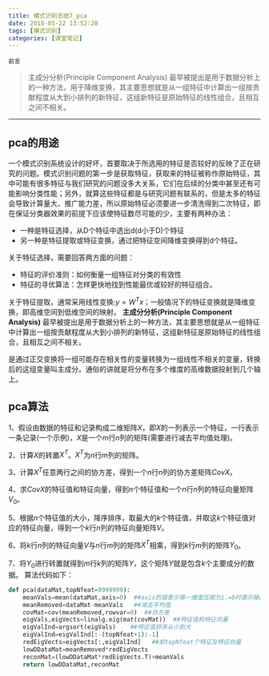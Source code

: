 ```yaml
---
title: 模式识别总结7_pca
date: 2018-05-22 13:52:28
tags: [模式识别]
categories: [课堂笔记]
---
```

`前言`
> 主成分分析(Principle Component Analysis) 最早被提出是用于数据分析上的一种方法，用于降维变换，其主要思想就是从一组特征中计算出一组按贡献程度从大到小排列的新特征，这组新特征是原始特征的线性组合，且相互之间不相关。
<!--more-->
***************

## pca的用途
一个模式识别系统设计的好坏，首要取决于所选用的特征是否较好的反映了正在研究的问题。模式识别问题的第一步是获取特征，获取来的特征被称作原始特征，其中可能有很多特征与我们研究的问题没多大关系，它们在后续的分类中甚至还有可能影响分类性能；另外，就算这些特征都是与研究问题有联系的，但是太多的特征会导致计算量大、推广能力差，所以原始特征必须要进一步清洗得到二次特征，即在保证分类器效果的前提下应该使特征数尽可能的少，主要有两种办法：
- 一种是特征选择，从D个特征中选出d(d小于D)个特征
- 另一种是特征提取或特征变换，通过把特征空间降维变换得到d个特征。

关于特征选择，需要回答两方面的问题：
- 特征的评价准则：如何衡量一组特征对分类的有效性
- 特征的寻优算法：怎样更快地找到性能最优或较好的特征组合。

关于特征提取，通常采用线性变换:$y=W^Tx$；一般情况下的特征变换就是降维变换，即高维空间到低维空间的映射。
**主成分分析(Principle Component Analysis)** 最早被提出是用于数据分析上的一种方法，其主要思想就是从一组特征中计算出一组按贡献程度从大到小排列的新特征，这组新特征是原始特征的线性组合，且相互之间不相关。

是通过正交变换将一组可能存在相关性的变量转换为一组线性不相关的变量，转换后的这组变量叫主成分。通俗的讲就是将分布在多个维度的高维数据投射到几个轴上。
## pca算法
1、假设由数据的特征和记录构成二维矩阵$X$，即$X$的一列表示一个特征，一行表示一条记录(一个示例)，$X$是一个$m$行$n$列的矩阵(需要进行减去平均值处理)。

2、计算$X$的转置$X^T$。$X^T$为$n$行$m$列的矩阵。

3、计算$X^T$任意两行之间的协方差，得到一个$n$行$n$列的协方差矩阵$CovX$。

4、求$CovX$的特征值和特征向量，得到$n$个特征值和一个$n$行$n$列的特征向量矩阵$V_0$。

5、根据$n$个特征值的大小，降序排序，取最大的$k$个特征值，并取这$k$个特征值对应的特征向量，得到一个$k$行$n$列的特征向量矩阵$V$。

6、将$k$行$n$列的特征向量$V$与$n$行$m$列的矩阵$X^T$相乘，得到$k$行$m$列的矩阵$Y_0$。

7、将$Y_0$进行转置就得到$m$行$k$列的矩阵$Y$，这个矩阵$Y$就是包含$k$个主要成分的数据。
算法代码如下：
```python
def pca(dataMat,topNfeat=9999999):
	meanVals=mean(dataMat,axis=0)  ##axis的值表示哪一维度压缩为1.=0时表示输出一行，每一列的平均值
	meanRemoved=dataMat-meanVals   ##减去平均值
	covMat=cov(meanRemoved,rowvar=0)  ##协方差
	eigVals,eigVects=linalg.eig(mat(covMat))  ##特征值和特征向量
	eigValInd=argsort(eigVals)    ##特征值排序从小到大
	eigValInd=eigValInd[:-(topNfeat+1):-1]   
	redEigVects=eigVects[:,eigValInd]   ##前topNfeat个特征及特征向量
	lowDDataMat=meanRemoved*redEigVects  
	reconMat=(lowDDataMat*redEigVects.T)+meanVals
	return lowDDataMat,reconMat
```
